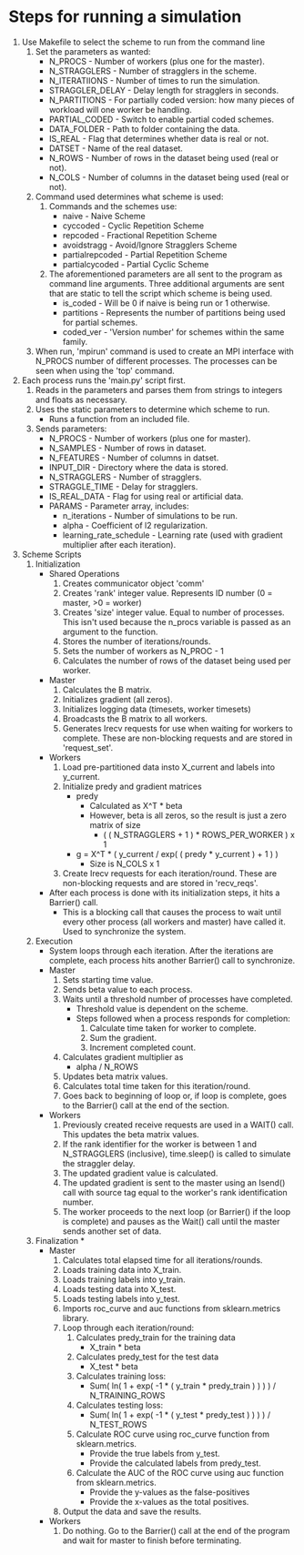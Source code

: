 # Steps for running a simulation
1. Use Makefile to select the scheme to run from the command line
	1. Set the parameters as wanted:
		* N_PROCS - 		Number of workers (plus one for the master).
		* N_STRAGGLERS - 	Number of stragglers in the scheme.
		* N_ITERATIIONS - 	Number of times to run the simulation.
		* STRAGGLER_DELAY - Delay length for stragglers in seconds.
		* N_PARTITIONS - 	For partially coded version: how many pieces of workload will one worker be handling.
		* PARTIAL_CODED - 	Switch to enable partial coded schemes.
		* DATA_FOLDER - 	Path to folder containing the data.
		* IS_REAL - 		Flag that determines whether data is real or not.
		* DATSET - 			Name of the real dataset.
		* N_ROWS - 			Number of rows in the dataset being used (real or not).
		* N_COLS - 			Number of columns in the dataset being used (real or not).
	2. Command used determines what scheme is used:
		1. Commands and the schemes use:
			* naive - 			Naive Scheme
			* cyccoded - 		Cyclic Repetition Scheme
			* repcoded - 		Fractional Repetition Scheme
			* avoidstragg - 	Avoid/Ignore Stragglers Scheme
			* partialrepcoded - Partial Repetition Scheme
			* partialcycoded - 	Partial Cyclic Scheme
		2. The aforementioned parameters are all sent to the program as command line arguments. Three additional arguments are sent that are static to tell the script which scheme is being used.
			* is_coded - 	Will be 0 if naive is being run or 1 otherwise.
			* partitions - 	Represents the number of partitions being used for partial schemes.
			* coded_ver - 	'Version number' for schemes within the same family. 
	3. When run, 'mpirun' command is used to create an MPI interface with N_PROCS number of different processes. The processes can be seen when using the 'top' command.
3. Each process runs the 'main.py' script first.
	1. Reads in the parameters and parses them from strings to integers and floats as necessary.
	2. Uses the static parameters to determine which scheme to run.
		* Runs a function from an included file.
	3. Sends parameters:
		* N_PROCS - 		Number of workers (plus one for master).
		* N_SAMPLES - 		Number of rows in dataset.
		* N_FEATURES - 		Number of columns in datset.
		* INPUT_DIR - 		Directory where the data is stored.
		* N_STRAGGLERS - 	Number of stragglers.
		* STRAGGLE_TIME - 	Delay for stragglers.
		* IS_REAL_DATA - 	Flag for using real or artificial data.
		* PARAMS - 			Parameter array, includes:
			* n_iterations - 			Number of simulations to be run.
			* alpha - 					Coefficient of l2 regularization.
			* learning_rate_schedule - 	Learning rate (used with gradient multiplier after each iteration).
4. Scheme Scripts
	1. Initialization
		* Shared Operations
			1. Creates communicator object 'comm'
			2. Creates 'rank' integer value. Represents ID number (0 = master, >0 = worker)
			3. Creates 'size' integer value. Equal to number of processes. This isn't used because the n_procs variable is passed as an argument to the function.
			4. Stores the number of iterations/rounds.
			5. Sets the number of workers as N_PROC - 1
			6. Calculates the number of rows of the dataset being used per worker.
		* Master
			1. Calculates the B matrix.
			2. Initializes gradient (all zeros).
			3. Initializes logging data (timesets, worker timesets)
			4. Broadcasts the B matrix to all workers.
			5. Generates Irecv requests for use when waiting for workers to complete. These are non-blocking requests and are stored in 'request_set'.
		* Workers
			1. Load pre-partitioned data insto X_current and labels into y_current.
			2. Initialize predy and gradient matrices
				* predy
					* Calculated as X^T * beta
					* However, beta is all zeros, so the result is just a zero matrix of size 
						* ( ( N_STRAGGLERS + 1 ) * ROWS_PER_WORKER ) x 1
				* g = X^T * ( y_current / exp( ( predy * y_current ) + 1 ) )
					* Size is N_COLS x 1
			3. Create Irecv requests for each iteration/round. These are non-blocking requests and are stored in 'recv_reqs'.
		* After each process is done with its initialization steps, it hits a Barrier() call.
			* This is a blocking call that causes the process to wait until every other process (all workers and master) have called it. Used to synchronize the system.
	2. Execution
		* System loops through each iteration. After the iterations are complete, each process hits another Barrier() call to synchronize.
		* Master
			1. Sets starting time value.
			2. Sends beta value to each process.
			3. Waits until a threshold number of processes have completed.
				* Threshold value is dependent on the scheme.
				* Steps followed when a process responds for completion:
					1. Calculate time taken for worker to complete.
					2. Sum the gradient.
					3. Increment completed count.
			4. Calculates gradient multiplier as 
				* alpha / N_ROWS
			5. Updates beta matrix values.
			6. Calculates total time taken for this iteration/round.
			7. Goes back to beginning of loop or, if loop is complete, goes to the Barrier() call at the end of the section.
		* Workers
			1. Previously created receive requests are used in a WAIT() call. This updates the beta matrix values.
			2. If the rank identifier for the worker is between 1 and N_STRAGGLERS (inclusive), time.sleep() is called to simulate the straggler delay.
			3. The updated gradient value is calculated. 
			4. The updated gradient is sent to the master using an Isend() call with source tag equal to the worker's rank identification number.
			5. The worker proceeds to the next loop (or Barrier() if the loop is complete) and pauses as the Wait() call until the master sends another set of data.
	3. Finalization
		* 
		* Master
			1. Calculates total elapsed time for all iterations/rounds.
			2. Loads training data   into X_train.
			3. Loads training labels into y_train.
			4. Loads testing  data   into X_test.
			5. Loads testing  labels into y_test.
			6. Imports roc_curve and auc functions from sklearn.metrics library.
			7. Loop through each iteration/round:
				1. Calculates predy_train for the training data
					* X_train * beta
				2. Calculates predy_test for the test data
					* X_test * beta
				3. Calculates training loss:
					* Sum( ln( 1 + exp( -1 * ( y_train * predy_train ) ) ) ) / N_TRAINING_ROWS
				4. Calculates testing loss:
					* Sum( ln( 1 + exp( -1 * ( y_test  * predy_test  ) ) ) ) / N_TEST_ROWS
				5. Calculate ROC curve using roc_curve function from sklearn.metrics.
					* Provide the true labels from y_test.
					* Provide the calculated labels from predy_test.
				6. Calculate the AUC of the ROC curve using auc function from sklearn.metrics.
					* Provide the y-values as the false-positives
					* Provide the x-values as the total positives.
			8. Output the data and save the results.
		* Workers
			1. Do nothing. Go to the Barrier() call at the end of the program and wait for master to finish before terminating.